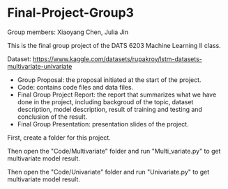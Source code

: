 # Final-Project-Group3
Group members: Xiaoyang Chen, Julia Jin

This is the final group project of the DATS 6203 Machine Learning II class.

Dataset: https://www.kaggle.com/datasets/rupakroy/lstm-datasets-multivariate-univariate

- Group Proposal: the proposal initiated at the start of the project.
- Code: contains code files and data files.
- Final Group Project Report: the report that summarizes what we have done in the project, including backgroud of the topic, dataset description, model description, result of training and testing and conclusion of the result.
- Final Group Presentation: presentation slides of the project.

First, create a folder for this project.

Then open the "Code/Multivariate" folder and run "Multi_variate.py" to get multivariate model result.

Then open the "Code/Univariate" folder and run "Univariate.py" to get multivariate model result.
